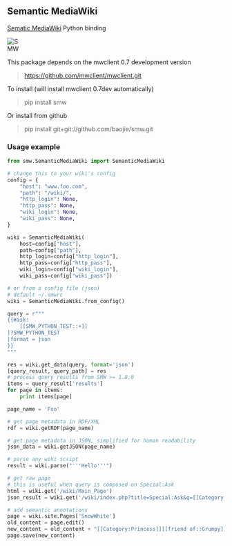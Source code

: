 ## Semantic MediaWiki


[Sematic MediaWiki](http://semantic-mediawiki.org/) Python binding

<img src="http://upload.wikimedia.org/wikipedia/commons/a/ac/SemanticMediaWiki_Logo.png" alt="SMW" style="max-width: 30px;"/>

This package depends on the mwclient 0.7 development version

> https://github.com/mwclient/mwclient.git
 
To install (will install mwclient 0.7dev automatically)
> pip install smw
 
Or install from github
> pip install git+git://github.com/baojie/smw.git

### Usage example

```python
from smw.SemanticMediaWiki import SemanticMediaWiki

# change this to your wiki's config
config = {
    "host": "www.foo.com",
    "path": "/wiki/",
    "http_login": None,
    "http_pass": None,
    "wiki_login": None,
    "wiki_pass": None,
}

wiki = SemanticMediaWiki(
    host=config["host"],
    path=config["path"],
    http_login=config["http_login"],
    http_pass=config["http_pass"],
    wiki_login=config["wiki_login"],
    wiki_pass=config["wiki_pass"])

# or from a config file (json)
# default ~/.smwrc
wiki = SemanticMediaWiki.from_config()

query = r"""
{{#ask:
    [[SMW_PYTHON_TEST::+]]
|?SMW_PYTHON_TEST
|format = json
}}
"""

res = wiki.get_data(query, format='json')
[query_result, query_path] = res
# process query results from SMW >= 1.8.0
items = query_result['results']
for page in items:
    print items[page]

page_name = 'Foo'

# get page metadata in RDF/XML
rdf = wiki.getRDF(page_name)

# get page metadata in JSON, simplified for human readability
json_data = wiki.getJSON(page_name)

# parse any wiki script
result = wiki.parse("'''Hello'''")

# get raw page
# this is useful when query is composed on Special:Ask
html = wiki.get('/wiki/Main_Page')
json_result = wiki.get('/wiki/index.php?title=Special:Ask&q=[[Category:People]]&p[format]=json')

# add semantic annotations
page = wiki.site.Pages['SnowWhite']
old_content = page.edit()
new_content = old_content + "[[Category:Princess]][[friend of::Grumpy]]"
page.save(new_content)


```
